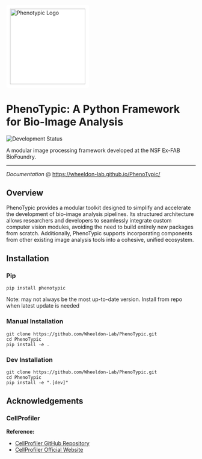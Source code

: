 <div style="background-color: white; display: inline-block; padding: 10px; border-radius: 5px;">
  <img src="./docs/source/_static/assets/200x150/light_logo.svg" alt="Phenotypic Logo" style="width: 200px; height: auto;">
</div>

# PhenoTypic: A Python Framework for Bio-Image Analysis
![Development Status](https://img.shields.io/badge/status-Pre--Alpha-red)

A modular image processing framework developed at the NSF Ex-FAB BioFoundry.

---

*Documentation* @ https://wheeldon-lab.github.io/PhenoTypic/

## Overview
PhenoTypic provides a modular toolkit designed to simplify and accelerate the development of bio-image analysis pipelines. 
Its structured architecture allows researchers and developers to seamlessly integrate custom computer vision modules, avoiding 
the need to build entirely new packages from scratch. Additionally, PhenoTypic supports incorporating components from 
other existing image analysis tools into a cohesive, unified ecosystem.


## Installation

### Pip
```
pip install phenotypic
```
Note: may not always be the most up-to-date version. Install from repo when latest update is needed

### Manual Installation
```  
git clone https://github.com/Wheeldon-Lab/PhenoTypic.git
cd PhenoTypic
pip install -e .
```  

### Dev Installation
```  
git clone https://github.com/Wheeldon-Lab/PhenoTypic.git
cd PhenoTypic
pip install -e ".[dev]"
```  

## Acknowledgements

### CellProfiler

**Reference:**
- [CellProfiler GitHub Repository](https://github.com/CellProfiler/CellProfiler)
- [CellProfiler Official Website](https://cellprofiler.org/)